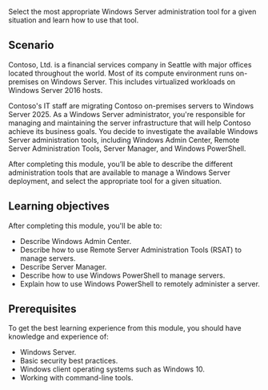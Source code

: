 Select the most appropriate Windows Server administration tool for a given situation and learn how to use that tool. 

## Scenario

Contoso, Ltd. is a financial services company in Seattle with major offices located throughout the world. Most of its compute environment runs on-premises on Windows Server. This includes virtualized workloads on Windows Server 2016 hosts.

Contoso's IT staff are migrating Contoso on-premises servers to Windows Server 2025. As a Windows Server administrator, you're responsible for managing and maintaining the server infrastructure that will help Contoso achieve its business goals. You decide to investigate the available Windows Server administration tools, including Windows Admin Center, Remote Server Administration Tools, Server Manager, and Windows PowerShell.

After completing this module, you’ll be able to describe the different administration tools that are available to manage a Windows Server deployment, and select the appropriate tool for a given situation.

## Learning objectives

After completing this module, you'll be able to:

- Describe Windows Admin Center.
- Describe how to use Remote Server Administration Tools (RSAT) to manage servers.
- Describe Server Manager.
- Describe how to use Windows PowerShell to manage servers.
- Explain how to use Windows PowerShell to remotely administer a server.

## Prerequisites

To get the best learning experience from this module, you should have knowledge and experience of:

- Windows Server.
- Basic security best practices.
- Windows client operating systems such as Windows 10.
- Working with command-line tools.
